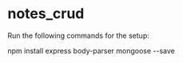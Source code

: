 # notes_crud

Run the following commands for the setup:

npm install express body-parser mongoose --save
